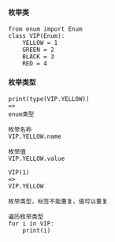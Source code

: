 #### 枚举类

    from enum import Enum
    class VIP(Enum):
        YELLOW = 1
        GREEN = 2
        BLACK = 3
        RED = 4
        
#### 枚举类型
    
    print(type(VIP.YELLOW))
    =>
    enum类型
    
    枚举名称
    VIP.YELLOW.name
    
    枚举值
    VIP.YELLOW.value
    
    VIP(1)
    =>
    VIP.YELLOW
    
    枚举类型，标签不能重复，值可以重复
    
    遍历枚举类型
    for i in VIP:
        print(i)
    
